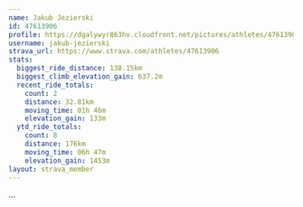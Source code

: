 ```yaml
---
name: Jakub Jezierski
id: 47613906
profile: https://dgalywyr863hv.cloudfront.net/pictures/athletes/47613906/14681924/1/large.jpg
username: jakub-jezierski
strava_url: https://www.strava.com/athletes/47613906
stats:
  biggest_ride_distance: 138.15km
  biggest_climb_elevation_gain: 637.2m
  recent_ride_totals:
    count: 2
    distance: 32.81km
    moving_time: 01h 46m
    elevation_gain: 133m
  ytd_ride_totals:
    count: 8
    distance: 176km
    moving_time: 06h 47m
    elevation_gain: 1453m
layout: strava_member
--- 
```

...
